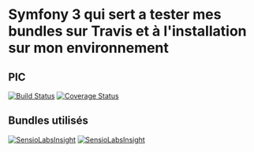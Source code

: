 Symfony 3 qui sert a tester mes bundles sur Travis et à l'installation sur mon environnement
=============================================================================================

## PIC
[![Build Status](https://travis-ci.org/llaull/symfony3.svg?branch=master)](https://travis-ci.org/llaull/symfony3)
[![Coverage Status](https://coveralls.io/repos/github/llaull/symfony3/badge.svg?branch=master)](https://coveralls.io/github/llaull/symfony3?branch=master)

## Bundles utilisés
[![SensioLabsInsight](https://insight.sensiolabs.com/projects/aaf42d45-52f5-48dd-be9c-517355293917/big.png)](https://insight.sensiolabs.com/projects/aaf42d45-52f5-48dd-be9c-517355293917)
[![SensioLabsInsight](https://insight.sensiolabs.com/projects/ee961943-42e5-45d3-93ab-d0e6d4606bd3/big.png)](https://insight.sensiolabs.com/projects/ee961943-42e5-45d3-93ab-d0e6d4606bd3)
